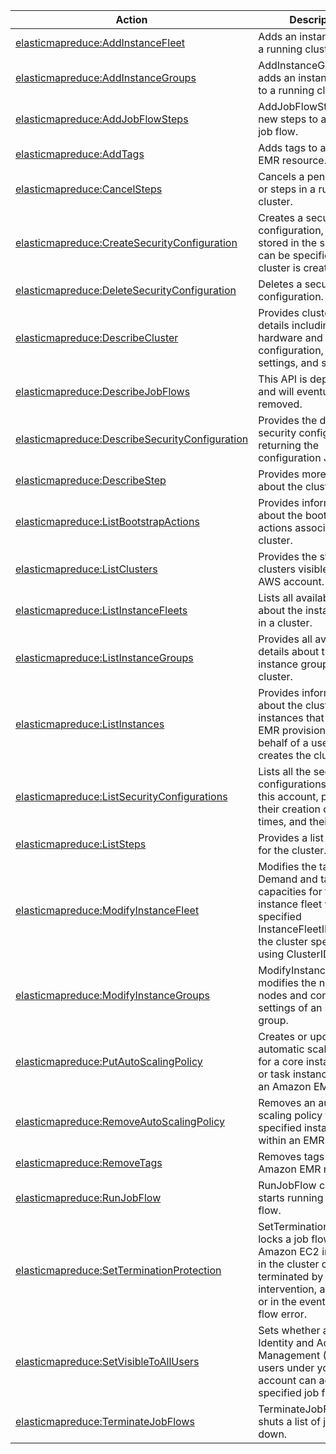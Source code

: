 | Action | Description | Resource | Condition |
| --- | --- | --- | --- |
| [elasticmapreduce:AddInstanceFleet](http://docs.aws.amazon.com/ElasticMapReduce/latest/API/API_AddInstanceFleet.html) | Adds an instance fleet to a running cluster. | ??? | - |
| [elasticmapreduce:AddInstanceGroups](http://docs.aws.amazon.com/ElasticMapReduce/latest/API/API_AddInstanceGroups.html) | AddInstanceGroups adds an instance group to a running cluster. | ??? | - |
| [elasticmapreduce:AddJobFlowSteps](http://docs.aws.amazon.com/ElasticMapReduce/latest/API/API_AddJobFlowSteps.html) | AddJobFlowSteps adds new steps to a running job flow. | ??? | - |
| [elasticmapreduce:AddTags](http://docs.aws.amazon.com/ElasticMapReduce/latest/API/API_AddTags.html) | Adds tags to an Amazon EMR resource. | ??? | - |
| [elasticmapreduce:CancelSteps](http://docs.aws.amazon.com/ElasticMapReduce/latest/API/API_CancelSteps.html) | Cancels a pending step or steps in a running cluster. | ??? | - |
| [elasticmapreduce:CreateSecurityConfiguration](http://docs.aws.amazon.com/ElasticMapReduce/latest/API/API_CreateSecurityConfiguration.html) | Creates a security configuration, which is stored in the service and can be specified when a cluster is created. | ??? | - |
| [elasticmapreduce:DeleteSecurityConfiguration](http://docs.aws.amazon.com/ElasticMapReduce/latest/API/API_DeleteSecurityConfiguration.html) | Deletes a security configuration. | ??? | - |
| [elasticmapreduce:DescribeCluster](http://docs.aws.amazon.com/ElasticMapReduce/latest/API/API_DescribeCluster.html) | Provides cluster-level details including status, hardware and software configuration, VPC settings, and so on. | ??? | - |
| [elasticmapreduce:DescribeJobFlows](http://docs.aws.amazon.com/ElasticMapReduce/latest/API/API_DescribeJobFlows.html) | This API is deprecated and will eventually be removed. | ??? | - |
| [elasticmapreduce:DescribeSecurityConfiguration](http://docs.aws.amazon.com/ElasticMapReduce/latest/API/API_DescribeSecurityConfiguration.html) | Provides the details of a security configuration by returning the configuration JSON. | ??? | - |
| [elasticmapreduce:DescribeStep](http://docs.aws.amazon.com/ElasticMapReduce/latest/API/API_DescribeStep.html) | Provides more detail about the cluster step. | ??? | - |
| [elasticmapreduce:ListBootstrapActions](http://docs.aws.amazon.com/ElasticMapReduce/latest/API/API_ListBootstrapActions.html) | Provides information about the bootstrap actions associated with a cluster. | ??? | - |
| [elasticmapreduce:ListClusters](http://docs.aws.amazon.com/ElasticMapReduce/latest/API/API_ListClusters.html) | Provides the status of all clusters visible to this AWS account. | ??? | - |
| [elasticmapreduce:ListInstanceFleets](http://docs.aws.amazon.com/ElasticMapReduce/latest/API/API_ListInstanceFleets.html) | Lists all available details about the instance fleets in a cluster. | ??? | - |
| [elasticmapreduce:ListInstanceGroups](http://docs.aws.amazon.com/ElasticMapReduce/latest/API/API_ListInstanceGroups.html) | Provides all available details about the instance groups in a cluster. | ??? | - |
| [elasticmapreduce:ListInstances](http://docs.aws.amazon.com/ElasticMapReduce/latest/API/API_ListInstances.html) | Provides information about the cluster instances that Amazon EMR provisions on behalf of a user when it creates the cluster. | ??? | - |
| [elasticmapreduce:ListSecurityConfigurations](http://docs.aws.amazon.com/ElasticMapReduce/latest/API/API_ListSecurityConfigurations.html) | Lists all the security configurations visible to this account, providing their creation dates and times, and their names. | ??? | - |
| [elasticmapreduce:ListSteps](http://docs.aws.amazon.com/ElasticMapReduce/latest/API/API_ListSteps.html) | Provides a list of steps for the cluster. | ??? | - |
| [elasticmapreduce:ModifyInstanceFleet](http://docs.aws.amazon.com/ElasticMapReduce/latest/API/API_ModifyInstanceFleet.html) | Modifies the target On-Demand and target Spot capacities for the instance fleet with the specified InstanceFleetID within the cluster specified using ClusterID. | ??? | - |
| [elasticmapreduce:ModifyInstanceGroups](http://docs.aws.amazon.com/ElasticMapReduce/latest/API/API_ModifyInstanceGroups.html) | ModifyInstanceGroups modifies the number of nodes and configuration settings of an instance group. | ??? | - |
| [elasticmapreduce:PutAutoScalingPolicy](http://docs.aws.amazon.com/ElasticMapReduce/latest/API/API_PutAutoScalingPolicy.html) | Creates or updates an automatic scaling policy for a core instance group or task instance group in an Amazon EMR cluster. | ??? | - |
| [elasticmapreduce:RemoveAutoScalingPolicy](http://docs.aws.amazon.com/ElasticMapReduce/latest/API/API_RemoveAutoScalingPolicy.html) | Removes an automatic scaling policy from a specified instance group within an EMR cluster. | ??? | - |
| [elasticmapreduce:RemoveTags](http://docs.aws.amazon.com/ElasticMapReduce/latest/API/API_RemoveTags.html) | Removes tags from an Amazon EMR resource. | ??? | - |
| [elasticmapreduce:RunJobFlow](http://docs.aws.amazon.com/ElasticMapReduce/latest/API/API_RunJobFlow.html) | RunJobFlow creates and starts running a new job flow. | ??? | - |
| [elasticmapreduce:SetTerminationProtection](http://docs.aws.amazon.com/ElasticMapReduce/latest/API/API_SetTerminationProtection.html) | SetTerminationProtection locks a job flow so the Amazon EC2 instances in the cluster cannot be terminated by user intervention, an API call, or in the event of a job-flow error. | ??? | - |
| [elasticmapreduce:SetVisibleToAllUsers](http://docs.aws.amazon.com/ElasticMapReduce/latest/API/API_SetVisibleToAllUsers.html) | Sets whether all AWS Identity and Access Management (IAM) users under your account can access the specified job flows. | ??? | - |
| [elasticmapreduce:TerminateJobFlows](http://docs.aws.amazon.com/ElasticMapReduce/latest/API/API_TerminateJobFlows.html) | TerminateJobFlows shuts a list of job flows down. | ??? | - |

